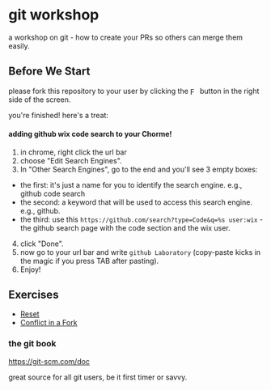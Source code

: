 # git workshop
a workshop on git - how to create your PRs so others can merge them easily.

## Before We Start
please fork this repository to your user by clicking the <a href="#before-you-start"><img src="https://github.com/nadavwe/git_workshop/raw/master/.readme/fork.png" height="15" title="Fork" alt="Fork" align="center"/></a> button in the right side of the screen.

you're finished! here's a treat:
#### adding github wix code search to your Chorme!
1. in chrome, right click the url bar
2. choose "Edit Search Engines".
3. In "Other Search Engines", go to the end and you'll see 3 empty boxes:
  * the first: it's just a name for you to identify the search engine. e.g., github code search
  * the second: a keyword that will be used to access this search engine. e.g., github. 
  * the third: use this ```https://github.com/search?type=Code&q=%s user:wix``` - the github search page with the code section and the wix user.
4. click "Done".
5. now go to your url bar and write ```github Laboratory``` (copy-paste kicks in the magic if you press TAB after pasting).
6. Enjoy!

## Exercises
* [Reset](exercises/reset.md)
* [Conflict in a Fork](exercises/pr.md)



### the git book
https://git-scm.com/doc

great source for all git users, be it first timer or savvy.


